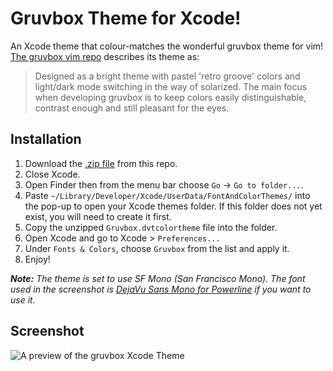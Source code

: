 # Gruvbox Theme for Xcode!

An Xcode theme that colour-matches the wonderful gruvbox theme for vim! [The gruvbox vim repo](https://github.com/morhetz/gruvbox) describes its theme as: 

> Designed as a bright theme with pastel 'retro groove' colors and light/dark mode switching in the way of solarized. The main focus when developing gruvbox is to keep colors easily distinguishable, contrast enough and still pleasant for the eyes.

## Installation
1. Download the [.zip file](https://github.com/jstheoriginal/gruvbox-theme-for-xcode/archive/master.zip) from this repo.
1. Close Xcode.
1. Open Finder then from the menu bar choose `Go` -> `Go to folder...`.
1. Paste `~/Library/Developer/Xcode/UserData/FontAndColorThemes/` into the pop-up to open your Xcode themes folder. If this folder does not yet exist, you will need to create it first.
1. Copy the unzipped `Gruvbox.dvtcolortheme` file into the folder.
1. Open Xcode and go to Xcode > `Preferences...`
1. Under `Fonts & Colors`, choose `Gruvbox` from the list and apply it.
1. Enjoy!

_**Note:** The theme is set to use SF Mono (San Francisco Mono). The font used in the screenshot is [DejaVu Sans Mono for Powerline](https://github.com/powerline/fonts/tree/master/DejaVuSansMono) if you want to use it._

## Screenshot

![A preview of the gruvbox Xcode Theme](https://github.com/jstheoriginal/gruvbox-theme-for-xcode/blob/master/Preview.png)

